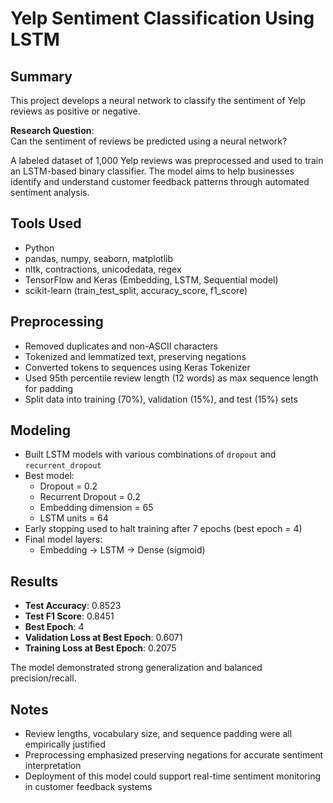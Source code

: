 # Yelp Sentiment Classification Using LSTM

## Summary

This project develops a neural network to classify the sentiment of Yelp reviews as positive or negative.

**Research Question**:  
Can the sentiment of reviews be predicted using a neural network?

A labeled dataset of 1,000 Yelp reviews was preprocessed and used to train an LSTM-based binary classifier. The model aims to help businesses identify and understand customer feedback patterns through automated sentiment analysis.

## Tools Used

- Python
- pandas, numpy, seaborn, matplotlib
- nltk, contractions, unicodedata, regex
- TensorFlow and Keras (Embedding, LSTM, Sequential model)
- scikit-learn (train_test_split, accuracy_score, f1_score)

## Preprocessing

- Removed duplicates and non-ASCII characters
- Tokenized and lemmatized text, preserving negations
- Converted tokens to sequences using Keras Tokenizer
- Used 95th percentile review length (12 words) as max sequence length for padding
- Split data into training (70%), validation (15%), and test (15%) sets

## Modeling

- Built LSTM models with various combinations of `dropout` and `recurrent_dropout`
- Best model:  
  - Dropout = 0.2  
  - Recurrent Dropout = 0.2  
  - Embedding dimension = 65  
  - LSTM units = 64
- Early stopping used to halt training after 7 epochs (best epoch = 4)
- Final model layers:
  - Embedding → LSTM → Dense (sigmoid)

## Results

- **Test Accuracy**: 0.8523  
- **Test F1 Score**: 0.8451  
- **Best Epoch**: 4  
- **Validation Loss at Best Epoch**: 0.6071  
- **Training Loss at Best Epoch**: 0.2075

The model demonstrated strong generalization and balanced precision/recall.

## Notes

- Review lengths, vocabulary size, and sequence padding were all empirically justified
- Preprocessing emphasized preserving negations for accurate sentiment interpretation
- Deployment of this model could support real-time sentiment monitoring in customer feedback systems
